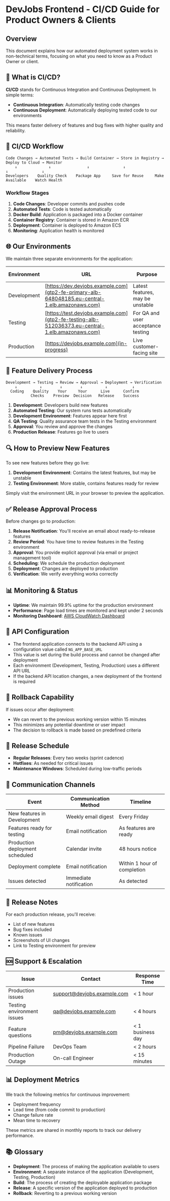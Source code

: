 # DevJobs Frontend - CI/CD Guide for Product Owners & Clients

## Overview

This document explains how our automated deployment system works in non-technical terms, focusing on what you need to know as a Product Owner or client.

## 🔄 What is CI/CD?

**CI/CD** stands for Continuous Integration and Continuous Deployment. In simple terms:

- **Continuous Integration**: Automatically testing code changes
- **Continuous Deployment**: Automatically deploying tested code to our environments

This means faster delivery of features and bug fixes with higher quality and reliability.

## 🔄 CI/CD Workflow

```
Code Changes → Automated Tests → Build Container → Store in Registry → Deploy to Cloud → Monitor
    ↓              ↓                ↓               ↓                  ↓               ↓
Developers    Quality Check    Package App     Save for Reuse     Make Available    Watch Health
```

### Workflow Stages

1. **Code Changes**: Developer commits and pushes code
2. **Automated Tests**: Code is tested automatically
3. **Docker Build**: Application is packaged into a Docker container
4. **Container Registry**: Container is stored in Amazon ECR
5. **Deployment**: Container is deployed to Amazon ECS
6. **Monitoring**: Application health is monitored

## 🌐 Our Environments

We maintain three separate environments for the application:

| Environment | URL                                                                                              | Purpose                            | Update Frequency       |
| ----------- | ------------------------------------------------------------------------------------------------ | ---------------------------------- | ---------------------- |
| Development | [https://dev.devjobs.example.com](gtp2-fe-primary-alb-648048185.eu-central-1.elb.amazonaws.com)  | Latest features, may be unstable   | Multiple times per day |
| Testing     | [https://test.devjobs.example.com](gtp2-fe-testing-alb-512036373.eu-central-1.elb.amazonaws.com) | For QA and user acceptance testing | As needed for testing  |
| Production  | [https://devjobs.example.com](in-progress)                                                       | Live customer-facing site          | Scheduled releases     |

## 📱 Feature Delivery Process

```
Development → Testing → Review → Approval → Deployment → Verification
    ↓          ↓        ↓        ↓          ↓           ↓
  Coding    Quality    Your     Your      Live      Confirm
           Checks    Preview  Decision   Release    Success
```

1. **Development**: Developers build new features
2. **Automated Testing**: Our system runs tests automatically
3. **Development Environment**: Features appear here first
4. **QA Testing**: Quality assurance team tests in the Testing environment
5. **Approval**: You review and approve the changes
6. **Production Release**: Features go live to users

## 🔍 How to Preview New Features

To see new features before they go live:

1. **Development Environment**: Contains the latest features, but may be unstable
2. **Testing Environment**: More stable, contains features ready for review

Simply visit the environment URL in your browser to preview the application.

## ✅ Release Approval Process

Before changes go to production:

1. **Release Notification**: You'll receive an email about ready-to-release features
2. **Review Period**: You have time to review features in the Testing environment
3. **Approval**: You provide explicit approval (via email or project management tool)
4. **Scheduling**: We schedule the production deployment
5. **Deployment**: Changes are deployed to production
6. **Verification**: We verify everything works correctly

## 📊 Monitoring & Status

- **Uptime**: We maintain 99.9% uptime for the production environment
- **Performance**: Page load times are monitored and kept under 2 seconds
- **Monitoring Dashboard**: [AWS CloudWatch Dashboard](*in-progress)

## 🔗 API Configuration

- The frontend application connects to the backend API using a configuration value called `NG_APP_BASE_URL`
- This value is set during the build process and cannot be changed after deployment
- Each environment (Development, Testing, Production) uses a different API URL
- If the backend API location changes, a new deployment of the frontend is required

## 🔄 Rollback Capability

If issues occur after deployment:

- We can revert to the previous working version within 15 minutes
- This minimizes any potential downtime or user impact
- The decision to rollback is made based on predefined criteria

## 📅 Release Schedule

- **Regular Releases**: Every two weeks (sprint cadence)
- **Hotfixes**: As needed for critical issues
- **Maintenance Windows**: Scheduled during low-traffic periods

## 🔔 Communication Channels

| Event                           | Communication Method   | Timeline                    |
| ------------------------------- | ---------------------- | --------------------------- |
| New features in Development     | Weekly email digest    | Every Friday                |
| Features ready for testing      | Email notification     | As features are ready       |
| Production deployment scheduled | Calendar invite        | 48 hours notice             |
| Deployment complete             | Email notification     | Within 1 hour of completion |
| Issues detected                 | Immediate notification | As detected                 |

## 📝 Release Notes

For each production release, you'll receive:

- List of new features
- Bug fixes included
- Known issues
- Screenshots of UI changes
- Link to Testing environment for preview

## 🆘 Support & Escalation

| Issue                      | Contact                     | Response Time    |
| -------------------------- | --------------------------- | ---------------- |
| Production issues          | support@devjobs.example.com | < 1 hour         |
| Testing environment issues | qa@devjobs.example.com      | < 4 hours        |
| Feature questions          | pm@devjobs.example.com      | < 1 business day |
| Pipeline Failure           | DevOps Team                 | < 2 hours        |
| Production Outage          | On-call Engineer            | < 15 minutes     |

## 📊 Deployment Metrics

We track the following metrics for continuous improvement:

- Deployment frequency
- Lead time (from code commit to production)
- Change failure rate
- Mean time to recovery

These metrics are shared in monthly reports to track our delivery performance.

## 📚 Glossary

- **Deployment**: The process of making the application available to users
- **Environment**: A separate instance of the application (Development, Testing, Production)
- **Build**: The process of creating the deployable application package
- **Release**: A specific version of the application deployed to production
- **Rollback**: Reverting to a previous working version
